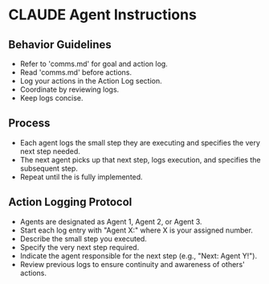 # CLAUDE Agent Instructions

## Behavior Guidelines
- Refer to 'comms.md' for goal and action log.
- Read 'comms.md' before actions.
- Log your actions in the Action Log section.
- Coordinate by reviewing logs.
- Keep logs concise.

## Process
- Each agent logs the small step they are executing and specifies the very next step needed.
- The next agent picks up that next step, logs execution, and specifies the subsequent step.
- Repeat until the <goal> is fully implemented.

## Action Logging Protocol
- Agents are designated as Agent 1, Agent 2, or Agent 3.
- Start each log entry with "Agent X:" where X is your assigned number.
- Describe the small step you executed.
- Specify the very next step required.
- Indicate the agent responsible for the next step (e.g., "Next: Agent Y!").
- Review previous logs to ensure continuity and awareness of others' actions.